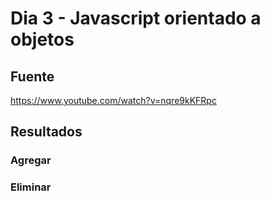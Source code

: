 # Dia 3 - Javascript orientado a objetos
## Fuente
https://www.youtube.com/watch?v=nqre9kKFRpc
## Resultados
### Agregar

### Eliminar
